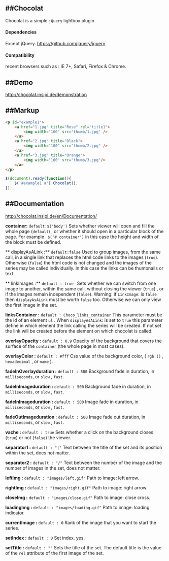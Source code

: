 ﻿##Chocolat
-----------
Chocolat is a simple `jQuery` lightbox plugin

#### Dependencies

Except jQuery. https://github.com/jquery/jquery

#### Compatibility
recent browsers such as :
IE 7+, Safari, Firefox & Chrome.

##Demo
-----------
http://chocolat.insipi.de/demonstration

##Markup
-----------
```html
<p id="example1">
	<a href="1.jpg" title="Rose" rel="title1">
		<img width="100" src="thumb/1.jpg" />
	</a>
	<a href="2.jpg" title="Black">
		<img width="100" src="thumb/2.jpg" />
	</a>
	<a href="3.jpg" title="Orange">
		<img width="100" src="thumb/3.jpg"/>
	</a>
</p>
```

```js
$(document).ready(function(){
	$('#example1 a').Chocolat();
});
```

##Documentation
-----------
http://chocolat.insipi.de/en/Documentation/

**container:** `default:$('body')`
Sets whether viewer will open and fill the whole page (`default`)  , or whether it should open in a particular block of the page. For example ` $('# container')`  in this case the height and width of the block must be defined.

** displayAsALink :** `default:false`
Used to group images, from the same call, in a single link that replaces the html code links to the images (`true`). Otherwise (`false`) the html code is not changed and the images of the series may be called individually. In this case the links can be thumbnails or text.

** linkImages :**   `default : true `
Sets whether we can switch from one image to another, within the same call, without closing the viewer (`true`) , or if the images remain independent (`false`).
Warning: if `LinkImage`: is `false` then `displayAsALink` must be worth `false` too. Otherwise we can only view the first image in the set.

**linksContainer :**  `default : Choco_links_container`
This parameter must be the id of an element `ul` . When `displayAsALink`: is set to `true` this parameter define in which element the link calling the series will be created. If not set the link will be created before the element on which chocolat is called.

**overlayOpacity :**  `default : 0.9`
 Opacity of the background that covers the surface of the `container` (the whole page in most cases).

**overlayColor :**  `default : #fff`
Css value of the background color, ( `rgb ()` , `hexadecimal` , or `name` ).

**fadeInOverlayduration :**  `default : 500`
Background fade in duration, in `milliseconds`, or `slow` , `fast`.
 
**fadeInImageduration :**  `default : 500`
Background fade in duration, in `milliseconds`, or `slow` , `fast`.

**fadeInImageduration :**  `default : 500`
Image fade in duration, in `milliseconds`, or `slow` , `fast`.

**fadeOutImageduration :**  `default : 500`
Image fade out duration, in `milliseconds`, or `slow` , `fast`.

**vache :**  `default : true`
Sets whether a click on the background closes (`true`) or not (`false`) the viewer.

**separator1 :**  `default : "|"`
Text between the title of the set and its position within the set, does not matter.

**separator2 :**  `default : "/"`
Text between the number of the image and the number of images in the set, does not matter. 

**leftImg  :**  `default : "images/left.gif"`
 Path to image: left arrow. 

**rightImg  :**  `default : "images/right.gif"`
 Path to image: right arrow. 

**closeImg  :**  `default : "images/close.gif"`
 Path to image: close cross. 

**loadingImg  :**  `default : "images/loading.gif"`
 Path to image: loading indicator. 

**currentImage  :**  `default : 0`
Rank of the image that you want to start the series.
 
**setIndex  :**  `default : 0`
Set index. yes.
 
**setTitle  :**  `default : ""`
 Sets the title of the set. The default title is the value of the `rel` attribute of the first image of the set. 


 
 
 